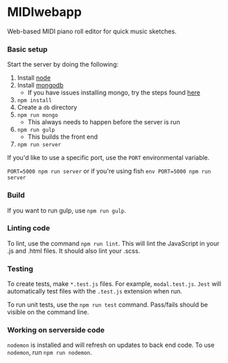 # MIDIwebapp
Web-based MIDI piano roll editor for quick music sketches.

### Basic setup
Start the server by doing the following:

1.  Install [node](https://nodejs.org/en/download/)
2.  Install [mongodb](https://treehouse.github.io/installation-guides/mac/mongo-mac.html)
    * If you have issues installing mongo, try the steps found [here](https://github.com/Homebrew/brew/issues/3228#issuecomment-332679274)
3.  `npm install`
4.  Create a `db` directory
5.  `npm run mongo`
    * This always needs to happen before the server is run
6.  `npm run gulp`
    * This builds the front end
7.  `npm run server`

If you'd like to use a specific port, use the `PORT` environmental variable.

`PORT=5000 npm run server` or if you're using fish `env PORT=5000 npm run server`

### Build
If you want to run gulp, use `npm run gulp`.

### Linting code
To lint, use the command `npm run lint`.  This will lint the JavaScript in your .js and .html files.  It should also lint your .scss.

### Testing
To create tests, make `*.test.js` files.  For example, `modal.test.js`.  `Jest` will automatically test files with the `.test.js` extension when run.

To run unit tests, use the `npm run test` command.  Pass/fails should be visible on the command line.

### Working on serverside code
`nodemon` is installed and will refresh on updates to back end code.  To use `nodemon`, run `npm run nodemon`.